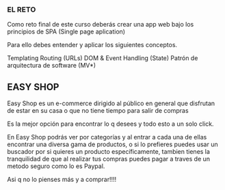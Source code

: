 
### EL RETO


Como reto final de este curso deberás crear una app web bajo los principios de SPA (Single page aplication)

Para ello debes entender y aplicar los siguientes conceptos.

Templating
Routing (URLs)
DOM & Event Handling (State)
Patrón de arquitectura de software (MV*)

## EASY SHOP 


Easy Shop es un e-commerce dirigido al público en general que disfrutan de estar en su casa o que no tiene tiempo para salir de compras

Es la mejor opción para encontrar lo q desees y todo esto a un solo click.

En Easy Shop podrás ver por categorías y al entrar a cada una de ellas encontrar una diversa gama de productos, o si lo prefieres puedes usar un buscador por si quieres un producto específicamente, tambien tienes la tranquilidad de que al realizar tus compras puedes pagar a traves de un metodo seguro como lo es Paypal.

Asi q no lo pienses más y a comprar!!!!


